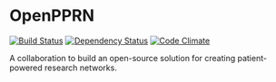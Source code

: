 # OpenPPRN

[![Build Status](https://travis-ci.org/myapnea/www_myapnea_org.svg)](https://travis-ci.org/myapnea/www_myapnea_org)
[![Dependency Status](https://gemnasium.com/myapnea/www_myapnea_org.png)](https://gemnasium.com/myapnea/www_myapnea_org)
[![Code Climate](https://codeclimate.com/github/myapnea/www_myapnea_org/badges/gpa.svg)](https://codeclimate.com/github/myapnea/www_myapnea_org)

A collaboration to build an open-source solution for creating patient-powered research networks.


